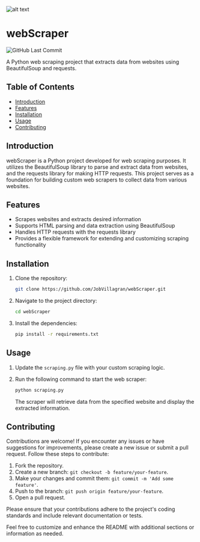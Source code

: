 ![alt text](https://i.ibb.co/hBZxP7c/Screenshot-2023-06-22-at-6-11-14-PM.png)


# webScraper

![GitHub Last Commit](https://img.shields.io/github/last-commit/JobVillagran/webScraper)

A Python web scraping project that extracts data from websites using BeautifulSoup and requests.

## Table of Contents

- [Introduction](#introduction)
- [Features](#features)
- [Installation](#installation)
- [Usage](#usage)
- [Contributing](#contributing)

## Introduction

webScraper is a Python project developed for web scraping purposes. It utilizes the BeautifulSoup library to parse and extract data from websites, and the requests library for making HTTP requests. This project serves as a foundation for building custom web scrapers to collect data from various websites.

## Features

- Scrapes websites and extracts desired information
- Supports HTML parsing and data extraction using BeautifulSoup
- Handles HTTP requests with the requests library
- Provides a flexible framework for extending and customizing scraping functionality

## Installation

1. Clone the repository:

   ```bash
   git clone https://github.com/JobVillagran/webScraper.git
   ```

2. Navigate to the project directory:

   ```bash
   cd webScraper
   ```

3. Install the dependencies:

   ```bash
   pip install -r requirements.txt
   ```

## Usage

1. Update the `scraping.py` file with your custom scraping logic.
2. Run the following command to start the web scraper:

   ```bash
   python scraping.py
   ```

   The scraper will retrieve data from the specified website and display the extracted information.

## Contributing

Contributions are welcome! If you encounter any issues or have suggestions for improvements, please create a new issue or submit a pull request. Follow these steps to contribute:

1. Fork the repository.
2. Create a new branch: `git checkout -b feature/your-feature`.
3. Make your changes and commit them: `git commit -m 'Add some feature'`.
4. Push to the branch: `git push origin feature/your-feature`.
5. Open a pull request.

Please ensure that your contributions adhere to the project's coding standards and include relevant documentation or tests.

Feel free to customize and enhance the README with additional sections or information as needed.
